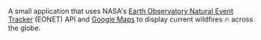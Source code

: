 A small application that uses NASA's [Earth Observatory Natural Event Tracker](https://eonet.sci.gsfc.nasa.gov/) (EONET) API 
and [Google Maps](https://developers.google.com/maps/documentation) to display current wildfires 🔥 across the globe.
